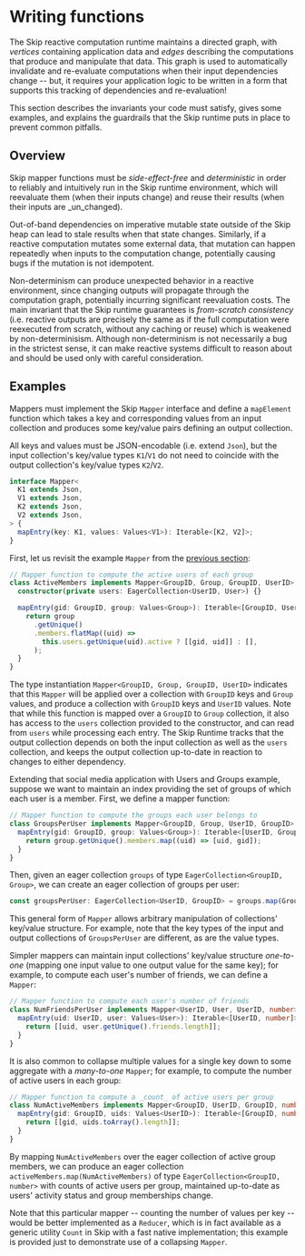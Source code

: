 # Writing functions

The Skip reactive computation runtime maintains a directed graph, with _vertices_ containing application data and _edges_ describing the computations that produce and manipulate that data.
This graph is used to automatically invalidate and re-evaluate computations when their input dependencies change -- but, it requires your application logic to be written in a form that supports this tracking of dependencies and re-evaluation!

This section describes the invariants your code must satisfy, gives some examples, and explains the guardrails that the Skip runtime puts in place to prevent common pitfalls.

## Overview

Skip mapper functions must be _side-effect-free_ and _deterministic_ in order to reliably and intuitively run in the Skip runtime environment, which will reevaluate them (when their inputs change) and reuse their results (when their inputs are _un_changed).

Out-of-band dependencies on imperative mutable state outside of the Skip heap can lead to stale results when that state changes.
Similarly, if a reactive computation mutates some external data, that mutation can happen repeatedly when inputs to the computation change, potentially causing bugs if the mutation is not idempotent.

Non-determinism can produce unexpected behavior in a reactive environment, since changing outputs will propagate through the computation graph, potentially incurring significant reevaluation costs.
The main invariant that the Skip runtime guarantees is _from-scratch consistency_ (i.e. reactive outputs are precisely the same as if the full computation were reexecuted from scratch, without any caching or reuse) which is weakened by non-determinisism.
Although non-determinism is not necessarily a bug in the strictest sense, it can make reactive systems difficult to reason about and should be used only with careful consideration.

## Examples

Mappers must implement the Skip `Mapper` interface and define a `mapElement` function which takes a key and corresponding values from an input collection and produces some key/value pairs defining an output collection.

All keys and values must be JSON-encodable (i.e. extend `Json`), but the input collection's key/value types `K1`/`V1` do not need to coincide with the output collection's key/value types `K2`/`V2`.

```typescript
interface Mapper<
  K1 extends Json,
  V1 extends Json,
  K2 extends Json,
  V2 extends Json,
> {
  mapEntry(key: K1, values: Values<V1>): Iterable<[K2, V2]>;
}
```

First, let us revisit the example `Mapper` from the [previous section](getting_started.md):
```typescript
// Mapper function to compute the active users of each group
class ActiveMembers implements Mapper<GroupID, Group, GroupID, UserID> {
  constructor(private users: EagerCollection<UserID, User>) {}

  mapEntry(gid: GroupID, group: Values<Group>): Iterable<[GroupID, UserID]> {
    return group
      .getUnique()
      .members.flatMap((uid) =>
        this.users.getUnique(uid).active ? [[gid, uid]] : [],
      );
  }
}
```
The type instantiation `Mapper<GroupID, Group, GroupID, UserID>` indicates that this `Mapper` will be applied over a collection with `GroupID` keys and `Group` values, and produce a collection with `GroupID` keys and `UserID` values.
Note that while this function is mapped over a `GroupID` to `Group` collection, it also has access to the `users` collection provided to the constructor, and can read from `users` while processing each entry.
The Skip Runtime tracks that the output collection depends on both the input collection as well as the `users` collection, and keeps the output collection up-to-date in reaction to changes to either dependency.

Extending that social media application with Users and Groups example, suppose we want to maintain an index providing the set of groups of which each user is a member.
First, we define a mapper function:

```typescript
// Mapper function to compute the groups each user belongs to
class GroupsPerUser implements Mapper<GroupID, Group, UserID, GroupID> {
  mapEntry(gid: GroupID, group: Values<Group>): Iterable<[UserID, GroupID]> {
    return group.getUnique().members.map((uid) => [uid, gid]);
  }
}
```

Then, given an eager collection `groups` of type `EagerCollection<GroupID, Group>`, we can create an eager collection of groups per user:

```typescript
const groupsPerUser: EagerCollection<UserID, GroupID> = groups.map(GroupsPerUser);
```

This general form of `Mapper` allows arbitrary manipulation of collections' key/value structure.
For example, note that the key types of the input and output collections of `GroupsPerUser` are different, as are the value types.

Simpler mappers can maintain input collections' key/value structure _one-to-one_ (mapping one input value to one output value for the same key); for example, to compute each user's number of friends, we can define a `Mapper`:

```typescript
// Mapper function to compute each user's number of friends
class NumFriendsPerUser implements Mapper<UserID, User, UserID, number> {
  mapEntry(uid: UserID, user: Values<User>): Iterable<[UserID, number]> {
    return [[uid, user.getUnique().friends.length]];
  }
}
```

It is also common to collapse multiple values for a single key down to some aggregate with a _many-to-one_ `Mapper`; for example, to compute the number of active users in each group:

```typescript
// Mapper function to compute a _count_ of active users per group
class NumActiveMembers implements Mapper<GroupID, UserID, GroupID, number> {
  mapEntry(gid: GroupID, uids: Values<UserID>): Iterable<[GroupID, number]> {
    return [[gid, uids.toArray().length]];
  }
}
```

By mapping `NumActiveMembers` over the eager collection of active group members, we can produce an eager collection `activeMembers.map(NumActiveMembers)` of type `EagerCollection<GroupID, number>` with counts of active users per group, maintained up-to-date as users' activity status and group memberships change.

Note that this particular mapper -- counting the number of values per key -- would be better implemented as a `Reducer`, which is in fact available as a generic utility `Count` in Skip with a fast native implementation; this example is provided just to demonstrate use of a collapsing `Mapper`.
